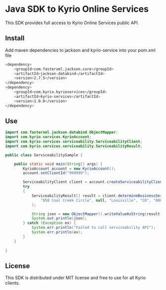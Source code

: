 # Java SDK to Kyrio Online Services

This SDK provides full access to Kyrio Online Services public API.

## Install

Add maven dependencies to jackson and kyrio-service into your pom.xml file
```bash
<dependency>
    <groupId>com.fasterxml.jackson.core</groupId>
    <artifactId>jackson-databind</artifactId>
    <version>2.7.5</version>
</dependency>
<dependency>
    <groupId>com.kyrio.kyrioservices</groupId>
    <artifactId>kyrio-services</artifactId>
    <version>1.0.0</version>
</dependency>
```

## Use

```java
import com.fasterxml.jackson.databind.ObjectMapper;
import com.kyrio.services.KyrioAccount;
import com.kyrio.services.serviceability.ServiceabilityClient;
import com.kyrio.services.serviceability.ServiceabilityResult;

public class ServiceabilitySample {

	public static void main(String[] args) {
        KyrioAccount account = new KyrioAccount();
        account.setClientId("999999");

        ServiceabilityClient client = account.createServiceabilityClient();
        try
        {
            ServiceabilityResult[] result = client.determineBusinessServiceability(
                "858 Coal Creek Circle", null, "Louisville", "CO", "80027", "US"
            );

            String json = new ObjectMapper().writeValueAsString(result);
            System.out.println(json);
        } catch (Exception ex) {
            System.err.println("Failed to call serviceability API");
            System.err.println(ex);
        }		
	}
	
}
```

## License

This SDK is distributed under MIT license and free to use for all Kyrio clients.